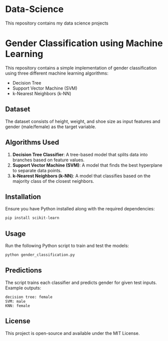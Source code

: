 
# Data-Science
This repository contains my data science projects
# Gender Classification using Machine Learning

This repository contains a simple implementation of gender classification using three different machine learning algorithms:
- Decision Tree
- Support Vector Machine (SVM)
- k-Nearest Neighbors (k-NN)

## Dataset
The dataset consists of height, weight, and shoe size as input features and gender (male/female) as the target variable.

## Algorithms Used
1. **Decision Tree Classifier**: A tree-based model that splits data into branches based on feature values.
2. **Support Vector Machine (SVM)**: A model that finds the best hyperplane to separate data points.
3. **k-Nearest Neighbors (k-NN)**: A model that classifies based on the majority class of the closest neighbors.

## Installation
Ensure you have Python installed along with the required dependencies:
```sh
pip install scikit-learn
```

## Usage
Run the following Python script to train and test the models:
```python
python gender_classification.py
```

## Predictions
The script trains each classifier and predicts gender for given test inputs. Example outputs:
```
decision tree: female
SVM: male
KNN: female
```

## License
This project is open-source and available under the MIT License.
